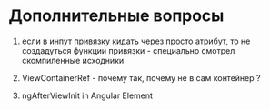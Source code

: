 # Дополнительные вопросы


1. если в инпут привязку кидать через просто атрибут, то не создадуться функции привязки - специально смотрел скомпиленные исходники


2.  ViewContainerRef - почему так, почему не в сам контейнер ?


3. ngAfterViewInit in Angular Element